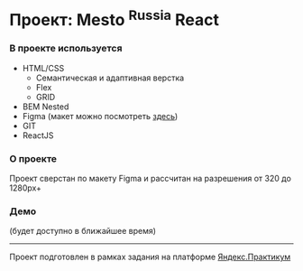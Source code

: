 # Проект: Mesto <sup>Russia</sup> React

### В проекте используется

* HTML/CSS
    * Семантическая и адаптивная верстка
    * Flex
    * GRID
* BEM Nested
* Figma (макет можно посмотреть [здесь](https://www.figma.com/proto/FICtgZMj34H0CTRBtxqziw/JavaScript.-Sprint-4-(Copy)?node-id=28212%3A269))
* GIT
* ReactJS

### О проекте

Проект сверстан по макету Figma и рассчитан на разрешения от 320 до 1280px+

### Демо

(будет доступно в ближайшее время)

---

Проект подготовлен в рамках задания на платформе [Яндекс.Практикум](https://practicum.yandex.ru/)
